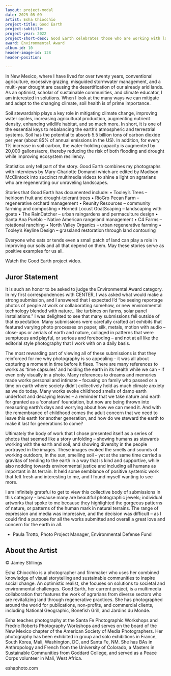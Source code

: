 ```yaml
---
layout: project-modal
date: 2025-05-09
artist: Esha Chiocchio
project-title: Good Earth
project-subtitle:
project-year: 2022
project-short-desc: Good Earth celebrates those who are working with land to regenerate soils
award: Environmental Award
album-id: 10
header-image-id: 128
header-position:

---
```

In New Mexico, where I have lived for over twenty years, conventional agriculture, excessive grazing, misguided stormwater management, and a multi-year drought are causing the desertification of our already arid lands. As an optimist, scholar of sustainable communities, and climate educator, I am interested in solutions. When I look at the many ways we can mitigate and adapt to the changing climate, soil health is of prime importance.

Soil stewardship plays a key role in mitigating climate change, improving water cycles, increasing agricultural production, augmenting nutrient density, enhancing wildlife habitat, and so much more. In short, it is one of the essential keys to rebalancing the earth’s atmospheric and terrestrial systems. Soil has the potential to absorb 5.5 billion tons of carbon dioxide per year (about 85% of annual emissions in the US). In addition, for every 1% increase in soil carbon, the water-holding capacity is augmented by 20,000 gallons/acre, thereby reducing the risk of both flooding and drought while improving ecosystem resiliency.

Statistics only tell part of the story. Good Earth combines my photographs with interviews by Mary-Charlotte Domandi which are edited by Madison McClintock into succinct multimedia videos to shine a light on agrarians who are regenerating our unraveling landscapes.

Stories that Good Earth has documented include:
• Tooley’s Trees – heirloom fruit and drought-tolerant trees
• RioGro Pecan Farm – regenerative orchard management
• Reunity Resources – community farming and composting
• Horned Locust GoatScaping – landscaping with goats
• The RainCatcher – urban raingardens and permaculture design
• Santa Ana Pueblo – Native American rangeland management
• C4 Farms – rotational ranching
• North Valley Organics – urban regenerative farming
• Tooley’s Keyline Design – grassland restoration through land contouring

Everyone who eats or tends even a small patch of land can play a role in improving our soils and all that depend on them. May these stories serve as positive examples for us all.

Watch the Good Earth project video.


## Juror Statement

It is such an honor to be asked to judge the Environmental Award category. In my first correspondences with CENTER, I was asked what would make a strong submission, and I answered that I expected I’d “be seeing reportage photos of people at work or collaborating somehow, or new environmental technology blended with nature.. like turbines on farms, solar panel installations.” I was delighted to see that many submissions fell outside of that expectation.  Many submissions were carefully crafted art exhibits that featured varying photo processes on paper, silk, metals, motion with audio – close-ups or aerials of earth and nature, collaged in patterns that were sumptuous and playful, or serious and foreboding – and not at all like the editorial style photography that I work with on a daily basis. 

The most rewarding part of viewing all of these submissions is that they reinforced for me why photography is so appealing – it was all about capturing a moment in time before it flees.  There are many references to works as ‘time capsules’ and holding the earth in its health while we can - if even only visually in a photo.  Many references to dreams and memories made works personal and intimate – focusing on family who passed or a time on earth where society didn’t collectively hold as much climate anxiety as we do today.  Many works evoke childhood smells of damp earth underfoot and decaying leaves – a reminder that we take nature and earth for granted as a ‘constant’ foundation, but now are being thrown into measuring earth’s days and worrying about how we can mend it.  And with the remembrance of childhood comes the adult concern that we need to leave this earth for another generation, and how do we steward the earth to make it last for generations to come?

Ultimately the body of work that I chose presented itself as a series of photos that seemed like a story unfolding – showing humans as stewards working with the earth and soil, and showing diversity in the people portrayed in the images.  These images evoked the smells and sounds of working outdoors, in the sun, smelling soil – yet at the same time carried a gravitas of tending to the earth in a way that is kind and supportive, while also nodding towards environmental justice and including all humans as important in its terrain.  It held some semblance of positive systemic work that felt fresh and interesting to me, and I found myself wanting to see more. 

I am infinitely grateful to get to view this collective body of submissions in this category -  because many are beautiful photographic jewels;  individual artworks that spoke to me because they highlighted the gorgeous patterns of nature, or patterns of the human mark in natural terrains. The range of expression and media was impressive, and the decision was difficult – as I could find a purpose for all the works submitted and overall a great love and concern for the earth in all. 

- Paula Trotto, Photo Project Manager, Environmental Defense Fund

## About the Artist

© Jamey Stillings

Esha Chiocchio is a photographer and filmmaker who uses her combined knowledge of visual storytelling and sustainable communities to inspire social change. An optimistic realist, she focuses on solutions to societal and environmental challenges. Good Earth, her current project, is a multimedia collaboration that features the work of agrarians from diverse sectors who are revitalizing land through regenerative practices. She has photographed around the world for publications, non-profits, and commercial clients, including National Geographic, Bonefish Grill, and Jardins du Monde. 

Esha teaches photography at the Santa Fe Photographic Workshops and Fredric Roberts Photography Workshops and serves on the board of the New Mexico chapter of the American Society of Media Photographers. Her photography has been exhibited in group and solo exhibitions in France, South Korea, Mali, Washington, DC, and Santa Fe, NM. She has BAs in Anthropology and French from the University of Colorado, a Masters in Sustainable Communities from Goddard College, and served as a Peace Corps volunteer in Mali, West Africa.

eshaphoto.com